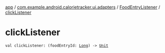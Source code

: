 [app](../../index.md) / [com.example.android.calorietracker.ui.adapters](../index.md) / [FoodEntryListener](index.md) / [clickListener](./click-listener.md)

# clickListener

`val clickListener: (foodEntryId: `[`Long`](https://kotlinlang.org/api/latest/jvm/stdlib/kotlin/-long/index.html)`) -> `[`Unit`](https://kotlinlang.org/api/latest/jvm/stdlib/kotlin/-unit/index.html)